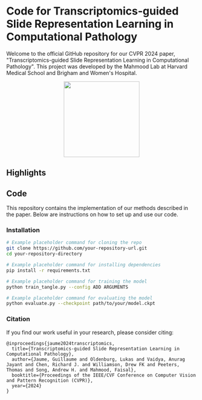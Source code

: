# Code for Transcriptomics-guided Slide Representation Learning in Computational Pathology

Welcome to the official GitHub repository for our CVPR 2024 paper, "Transcriptomics-guided Slide Representation Learning in Computational Pathology". This project was developed by the Mahmood Lab at Harvard Medical School and Brigham and Women's Hospital. 

<p align="center">
  <img src="[https://github.com/mahmoodlab/tangle/blob/main/support/framework.pdf](https://viewscreen.githubusercontent.com/view/pdf?browser=firefox&bypass_fastly=true&color_mode=auto&commit=fa8b645b5ec45c5392b00ba006e44275e1ca7d53&device=unknown_device&docs_host=https%3A%2F%2Fdocs.github.com&enc_url=68747470733a2f2f7261772e67697468756275736572636f6e74656e742e636f6d2f6d61686d6f6f646c61622f74616e676c652f666138623634356235656334356335333932623030626130303665343432373565316361376435332f737570706f72742f6672616d65776f726b2e7064663f746f6b656e3d414235354e3234515251513254494c5354454b55513744463635333347&logged_in=true&nwo=mahmoodlab%2Ftangle&path=support%2Fframework.pdf&platform=mac&repository_id=773512072&repository_type=Repository&version=123#fdd6751f-d5dd-4d11-851b-9e44ccb6509f)" height="200">
</p>

## Highlights
<!-- Bullet points of key findings, innovations, or contributions made by this work. -->

## Code
This repository contains the implementation of our methods described in the paper. Below are instructions on how to set up and use our code.

### Installation
<!-- Step-by-step instructions to set up the environment and install necessary dependencies. -->

```bash
# Example placeholder command for cloning the repo
git clone https://github.com/your-repository-url.git
cd your-repository-directory

# Example placeholder command for installing dependencies
pip install -r requirements.txt
```

<!-- Instructions on how to run the code, including preparing data, training models, and evaluating results. -->

```bash
# Example placeholder command for training the model
python train_tangle.py --config ADD ARGUMENTS

# Example placeholder command for evaluating the model
python evaluate.py --checkpoint path/to/your/model.ckpt
```

### Citation

If you find our work useful in your research, please consider citing:
```
@inproceedings{jaume2024transcriptomics,
  title={Transcriptomics-guided Slide Representation Learning in Computational Pathology},
  author={Jaume, Guillaume and Oldenburg, Lukas and Vaidya, Anurag Jayant and Chen, Richard J. and Williamson, Drew FK and Peeters, Thomas and Song, Andrew H. and Mahmood, Faisal},
  booktitle={Proceedings of the IEEE/CVF Conference on Computer Vision and Pattern Recognition (CVPR)},
  year={2024}
}
```

